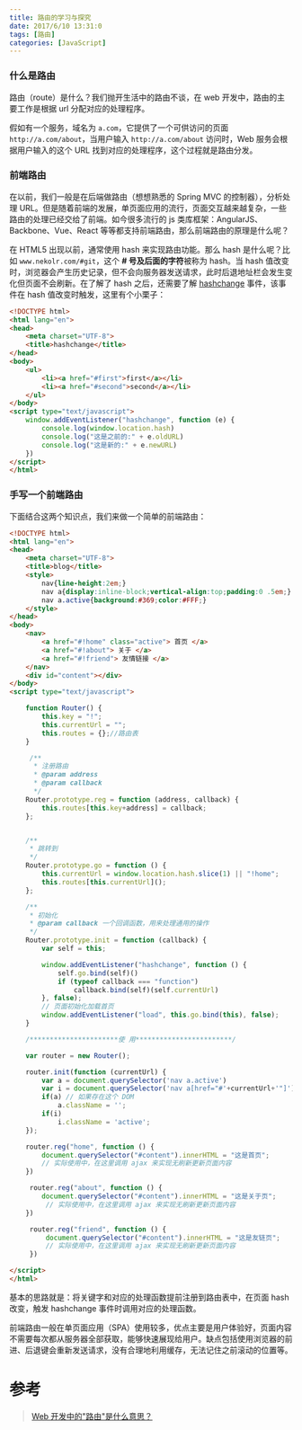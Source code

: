 ```yaml
---
title: 路由的学习与探究
date: 2017/6/10 13:31:0
tags: [路由]
categories: [JavaScript]
---
```

### 什么是路由
路由（route）是什么？我们抛开生活中的路由不谈，在 web 开发中，路由的主要工作是根据 url 分配对应的处理程序。

<!--more-->

假如有一个服务，域名为 `a.com`，它提供了一个可供访问的页面 `http://a.com/about`，当用户输入 `http://a.com/about` 访问时，Web 服务会根据用户输入的这个 URL 找到对应的处理程序，这个过程就是路由分发。
		
### 前端路由
在以前，我们一般是在后端做路由（想想熟悉的 Spring MVC 的控制器），分析处理 URL。但是随着前端的发展，单页面应用的流行，页面交互越来越复杂，一些路由的处理已经交给了前端。如今很多流行的 js 类库框架：AngularJS、Backbone、Vue、React 等等都支持前端路由，那么前端路由的原理是什么呢？		
		
在 HTML5 出现以前，通常使用 hash 来实现路由功能。那么 hash 是什么呢？比如 `www.nekolr.com/#git`，这个 **# 号及后面的字符**被称为 hash。当 hash 值改变时，浏览器会产生历史记录，但不会向服务器发送请求，此时后退地址栏会发生变化但页面不会刷新。在了解了 hash 之后，还需要了解 [hashchange](https://developer.mozilla.org/zh-CN/docs/Web/Events/hashchange "hashchange") 事件，该事件在 hash 值改变时触发，这里有个小栗子：	

```html
<!DOCTYPE html>
<html lang="en">
<head>
    <meta charset="UTF-8">
    <title>hashchange</title>
</head>
<body>
    <ul>
        <li><a href="#first">first</a></li>
        <li><a href="#second">second</a></li>
    </ul>
</body>
<script type="text/javascript">
    window.addEventListener("hashchange", function (e) {
        console.log(window.location.hash)
        console.log("这是之前的:" + e.oldURL)
        console.log("这是新的:" + e.newURL)
    })
</script>
</html>
```

### 手写一个前端路由
下面结合这两个知识点，我们来做一个简单的前端路由：	

```html
<!DOCTYPE html>
<html lang="en">
<head>
    <meta charset="UTF-8">
    <title>blog</title>
    <style>
        nav{line-height:2em;}
        nav a{display:inline-block;vertical-align:top;padding:0 .5em;}
        nav a.active{background:#369;color:#FFF;}
    </style>
</head>
<body>
    <nav>
        <a href="#!home" class="active"> 首页 </a>
        <a href="#!about"> 关于 </a>
        <a href="#!friend"> 友情链接 </a>
    </nav>
    <div id="content"></div>
</body>
<script type="text/javascript">

    function Router() {
        this.key = "!";
        this.currentUrl = "";
        this.routes = {};//路由表
    }

     /**
      * 注册路由
      * @param address
      * @param callback
      */
    Router.prototype.reg = function (address, callback) {
        this.routes[this.key+address] = callback;
    };


    /**
     * 跳转到
     */
    Router.prototype.go = function () {
        this.currentUrl = window.location.hash.slice(1) || "!home";
        this.routes[this.currentUrl]();
    };

    /**
     * 初始化
     * @param callback 一个回调函数，用来处理通用的操作
     */
    Router.prototype.init = function (callback) {
        var self = this;

        window.addEventListener("hashchange", function () {
            self.go.bind(self)()
            if (typeof callback === "function")
                callback.bind(self)(self.currentUrl)
        }, false);
        // 页面初始化加载首页
        window.addEventListener("load", this.go.bind(this), false);
    }

    /**********************使 用************************/

    var router = new Router();

    router.init(function (currentUrl) {
        var a = document.querySelector('nav a.active')
        var i = document.querySelector('nav a[href="#'+currentUrl+'"]')
        if(a) // 如果存在这个 DOM
            a.className = '';
        if(i)
            i.className = 'active';
    });

    router.reg("home", function () {
        document.querySelector("#content").innerHTML = "这是首页";
        // 实际使用中，在这里调用 ajax 来实现无刷新更新页面内容
    })

     router.reg("about", function () {
        document.querySelector("#content").innerHTML = "这是关于页";
         // 实际使用中，在这里调用 ajax 来实现无刷新更新页面内容
    })

     router.reg("friend", function () {
         document.querySelector("#content").innerHTML = "这是友链页";
         // 实际使用中，在这里调用 ajax 来实现无刷新更新页面内容
     })

</script>
</html>
```

基本的思路就是：将关键字和对应的处理函数提前注册到路由表中，在页面 hash 改变，触发 hashchange 事件时调用对应的处理函数。		
		
前端路由一般在单页面应用（SPA）使用较多，优点主要是用户体验好，页面内容不需要每次都从服务器全部获取，能够快速展现给用户。缺点包括使用浏览器的前进、后退键会重新发送请求，没有合理地利用缓存，无法记住之前滚动的位置等。

# 参考

> [Web 开发中的"路由"是什么意思？](https://www.zhihu.com/question/46767015)